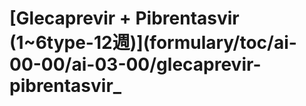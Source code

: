 # \[Glecaprevir + Pibrentasvir \(1~6type-12週\)\]\(formulary/toc/ai-00-00/ai-03-00/glecaprevir-pibrentasvir\_


